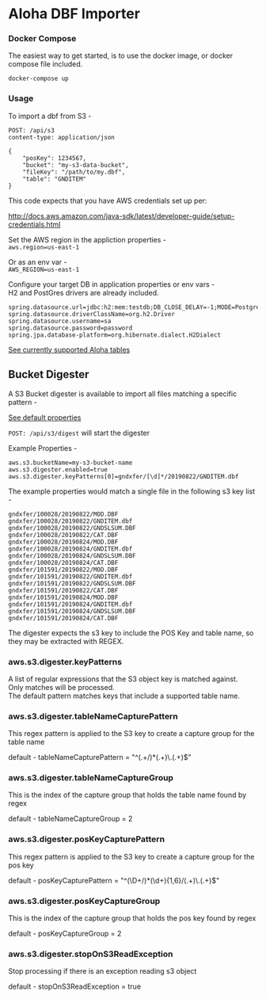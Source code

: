 # Aloha DBF Importer  


### Docker Compose
The easiest way to get started, is to use the docker image, or docker compose file included.  

`docker-compose up`  

### Usage  
To import a dbf from S3 -  

`POST: /api/s3`  
`content-type: application/json`

```
{
	"posKey": 1234567,
	"bucket": "my-s3-data-bucket",
	"fileKey": "/path/to/my.dbf",
	"table": "GNDITEM"
}
```

This code expects that you have AWS credentials set up per:  

http://docs.aws.amazon.com/java-sdk/latest/developer-guide/setup-credentials.html  

Set the AWS region in the appliction properties -  
`aws.region=us-east-1`

Or as an env var -  
`AWS_REGION=us-east-1`  

Configure your target DB in application properties or env vars -  
H2 and PostGres drivers are already included.  

```
spring.datasource.url=jdbc:h2:mem:testdb;DB_CLOSE_DELAY=-1;MODE=PostgreSQL
spring.datasource.driverClassName=org.h2.Driver
spring.datasource.username=sa
spring.datasource.password=password
spring.jpa.database-platform=org.hibernate.dialect.H2Dialect
```


[See currently supported Aloha tables](./src/main/java/net/savantly/aloha/importer/dbf/AlohaTable.java)


## Bucket Digester
A S3 Bucket digester is available to import all files matching a specific pattern -  

[See default properties](./src/main/java/net/savantly/aloha/importer/aws/AwsConfigProperties.java)  

`POST: /api/s3/digest` will start the digester 


Example Properties -  

```
aws.s3.bucketName=my-s3-bucket-name
aws.s3.digester.enabled=true
aws.s3.digester.keyPatterns[0]=gndxfer/[\d]*/20190822/GNDITEM.dbf
```

The example properties would match a single file in the following s3 key list -  

```
gndxfer/100028/20190822/MOD.DBF
gndxfer/100028/20190822/GNDITEM.dbf
gndxfer/100028/20190822/GNDSLSUM.DBF
gndxfer/100028/20190822/CAT.DBF
gndxfer/100028/20190824/MOD.DBF
gndxfer/100028/20190824/GNDITEM.dbf
gndxfer/100028/20190824/GNDSLSUM.DBF
gndxfer/100028/20190824/CAT.DBF
gndxfer/101591/20190822/MOD.DBF
gndxfer/101591/20190822/GNDITEM.dbf
gndxfer/101591/20190822/GNDSLSUM.DBF
gndxfer/101591/20190822/CAT.DBF
gndxfer/101591/20190824/MOD.DBF
gndxfer/101591/20190824/GNDITEM.dbf
gndxfer/101591/20190824/GNDSLSUM.DBF
gndxfer/101591/20190824/CAT.DBF
```

The digester expects the s3 key to include the POS Key and table name, so they may be extracted with REGEX.  


### aws.s3.digester.keyPatterns  
A list of regular expressions that the S3 object key is matched against.  
Only matches will be processed.  
The default pattern matches keys that include a supported table name.  

### aws.s3.digester.tableNameCapturePattern
This regex pattern is applied to the S3 key to create a capture group for the table name  

default - tableNameCapturePattern = "^(.+/)*(.+)\\.(.+)$"  

### aws.s3.digester.tableNameCaptureGroup
This is the index of the capture group that holds the table name found by regex  

default - tableNameCaptureGroup = 2

### aws.s3.digester.posKeyCapturePattern 
This regex pattern is applied to the S3 key to create a capture group for the pos key   

default - posKeyCapturePattern = "^(\\D+/)*(\\d+){1,6}/(.+)\\.(.+)$"  

### aws.s3.digester.posKeyCaptureGroup
This is the index of the capture group that holds the pos key found by regex  

default - posKeyCaptureGroup = 2

### aws.s3.digester.stopOnS3ReadException
Stop processing if there is an exception reading s3 object  

default - stopOnS3ReadException = true  

